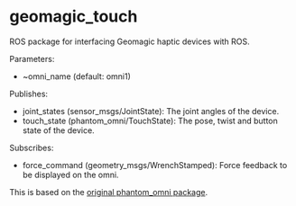 # geomagic_touch

ROS package for interfacing Geomagic haptic devices with ROS.

Parameters:
- ~omni_name (default: omni1)

Publishes:
- joint_states (sensor_msgs/JointState): The joint angles of the device.
- touch_state (phantom_omni/TouchState): The pose, twist and button state of the device.

Subscribes:
- force_command (geometry_msgs/WrenchStamped): Force feedback to be displayed on the omni.

This is based on the [original phantom_omni package](http://www.ros.org/wiki/phantom_omni).
